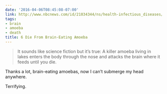 ```yaml
---
date: '2016-04-06T08:45:08-07:00'
link: http://www.nbcnews.com/id/21034344/ns/health-infectious_diseases/t/die-brain-eating-amoeba-after-swimming/
tags:
- brain
- amoeba
- death
title: 6 Die From Brain-Eating Amoeba
---
```


>It sounds like science fiction but it’s true: A killer amoeba living in lakes enters the body through the nose and attacks the brain where it feeds until you die.

Thanks a lot, brain-eating amoebas, now I can’t submerge my head anywhere.

Terrifying.

